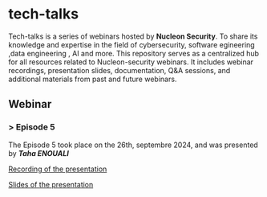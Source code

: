 # tech-talks
Tech-talks is a series of webinars hosted by **Nucleon Security**. To share its knowledge and expertise in the field of cybersecurity, software egineering ,data engineering , AI and more. This repository serves as a centralized hub for all resources related to Nucleon-security webinars. It includes webinar recordings, presentation slides, documentation, Q&A sessions, and additional materials from past and future webinars.

## Webinar
### > Episode 5
The Episode 5 took place on the 26th, septembre 2024, and was presented by ***Taha ENOUALI***

[Recording of the presentation](Episode-5-Leveraging-Big-Data-for-Enhanced-Cybersecurity-Resilience/recordings-presented_26_09_2024.mp4)

[Slides of the presentation](Episode-5-Leveraging-Big-Data-for-Enhanced-Cybersecurity-Resilience/slides.pdf)